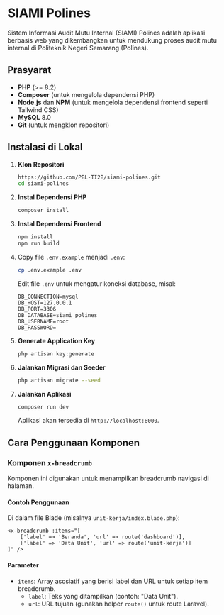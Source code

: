 # SIAMI Polines

Sistem Informasi Audit Mutu Internal (SIAMI) Polines adalah aplikasi berbasis web yang dikembangkan untuk mendukung proses audit mutu internal di Politeknik Negeri Semarang (Polines).

## Prasyarat

-   **PHP** (&gt;= 8.2)
-   **Composer** (untuk mengelola dependensi PHP)
-   **Node.js** dan **NPM** (untuk mengelola dependensi frontend seperti Tailwind CSS)
-   **MySQL** 8.0
-   **Git** (untuk mengklon repositori)

## Instalasi di Lokal

1. **Klon Repositori**

    ```bash
    https://github.com/PBL-TI2B/siami-polines.git
    cd siami-polines
    ```

2. **Instal Dependensi PHP**

    ```bash
    composer install
    ```

3. **Instal Dependensi Frontend**

    ```bash
    npm install
    npm run build
    ```

4. Copy file `.env.example` menjadi `.env`:

    ```bash
    cp .env.example .env
    ```

    Edit file `.env` untuk mengatur koneksi database, misal:

    ```
    DB_CONNECTION=mysql
    DB_HOST=127.0.0.1
    DB_PORT=3306
    DB_DATABASE=siami_polines
    DB_USERNAME=root
    DB_PASSWORD=
    ```

5. **Generate Application Key**

    ```bash
    php artisan key:generate
    ```

6. **Jalankan Migrasi dan Seeder**

    ```bash
    php artisan migrate --seed
    ```

7. **Jalankan Aplikasi**

    ```bash
    composer run dev
    ```

    Aplikasi akan tersedia di `http://localhost:8000`.

## Cara Penggunaan Komponen

### Komponen `x-breadcrumb`

Komponen ini digunakan untuk menampilkan breadcrumb navigasi di halaman.

#### Contoh Penggunaan

Di dalam file Blade (misalnya `unit-kerja/index.blade.php`):

```blade
<x-breadcrumb :items="[
    ['label' => 'Beranda', 'url' => route('dashboard')],
    ['label' => 'Data Unit', 'url' => route('unit-kerja')]
]" />
```

#### Parameter

-   `items`: Array asosiatif yang berisi label dan URL untuk setiap item breadcrumb.
    -   `label`: Teks yang ditampilkan (contoh: "Data Unit").
    -   `url`: URL tujuan (gunakan helper `route()` untuk route Laravel).
